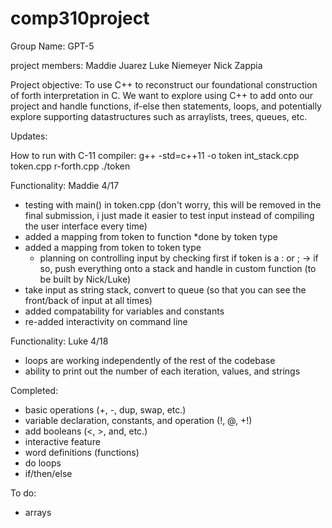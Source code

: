 # comp310project

Group Name: GPT-5

project members:
Maddie Juarez
Luke Niemeyer
Nick Zappia

Project objective:
To use C++ to reconstruct our foundational construction of forth interpretation in C. We want to explore using C++ to add onto our project and handle functions, if-else then statements, loops, and potentially explore supporting datastructures such as arraylists, trees, queues, etc.


Updates:

How to run with C-11 compiler:
 g++ -std=c++11 -o token int_stack.cpp token.cpp r-forth.cpp
 ./token


Functionality: Maddie 4/17
* testing with main() in token.cpp (don't worry, this will be removed in the final submission, i just made it easier
to test input instead of compiling the user interface every time)
* added a mapping from token to function
    *done by token type
* added a mapping from token to token type
    * planning on controlling input by checking first if token is a : or ; -> if so, push everything onto a stack and handle
    in custom function (to be built by Nick/Luke)
* take input as string stack, convert to queue (so that you can see the front/back of input at all times)
* added compatability for variables and constants
* re-added interactivity on command line

Functionality: Luke 4/18
* loops are working independently of the rest of the codebase
* ability to print out the number of each iteration, values, and strings

Completed:
* basic operations (+, -, dup, swap, etc.)
*  variable declaration, constants, and operation (!, @, +!)
* add booleans (<, >, and, etc.)
* interactive feature
* word definitions (functions)
* do loops
* if/then/else

To do:
* arrays
